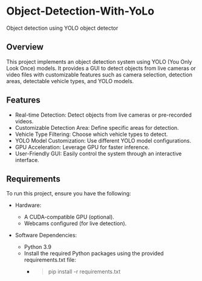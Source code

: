 # Object-Detection-With-YoLo
Object detection using YOLO object detector

## Overview
This project implements an object detection system using YOLO (You Only Look Once) models. It provides a GUI to detect objects from live cameras or video files with customizable features such as camera selection, detection areas, detectable vehicle types, and YOLO models.

## Features
- Real-time Detection: Detect objects from live cameras or pre-recorded videos.
- Customizable Detection Area: Define specific areas for detection.
- Vehicle Type Filtering: Choose which vehicle types to detect.
- YOLO Model Customization: Use different YOLO model configurations.
- GPU Acceleration: Leverage GPU for faster inference.
- User-Friendly GUI: Easily control the system through an interactive interface.

## Requirements
To run this project, ensure you have the following:

- Hardware:

  - A CUDA-compatible GPU (optional).
  - Webcams configured (for live detection).

- Software Dependencies:
  - Python 3.9 
  - Install the required Python packages using the provided requirements.txt file:
      - > pip install -r requirements.txt
 
